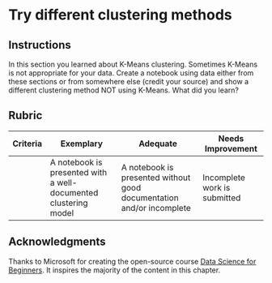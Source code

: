 # Try different clustering methods

## Instructions

In this section you learned about K-Means clustering. Sometimes K-Means is not appropriate for your data. Create a notebook using data either from these sections or from somewhere else (credit your source) and show a different clustering method NOT using K-Means. What did you learn? 

## Rubric

| Criteria | Exemplary                                                       | Adequate                                                             | Needs Improvement            |
| -------- | --------------------------------------------------------------- | -------------------------------------------------------------------- | ---------------------------- |
|          | A notebook is presented with a well-documented clustering model | A notebook is presented without good documentation and/or incomplete | Incomplete work is submitted |

## Acknowledgments

Thanks to Microsoft for creating the open-source course [Data Science for Beginners](https://github.com/microsoft/Data-Science-For-Beginners). It inspires the majority of the content in this chapter.